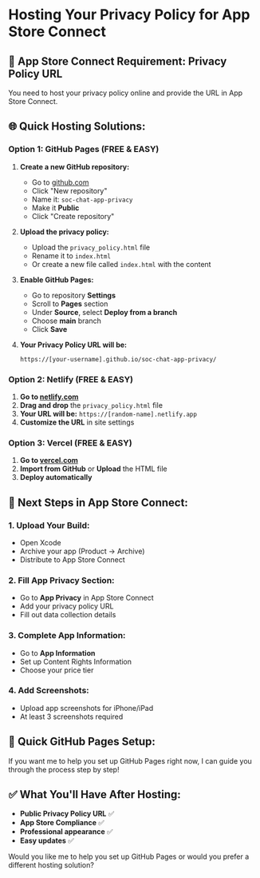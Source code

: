 # Hosting Your Privacy Policy for App Store Connect

## 🚨 **App Store Connect Requirement: Privacy Policy URL**

You need to host your privacy policy online and provide the URL in App Store Connect.

## 🌐 **Quick Hosting Solutions:**

### **Option 1: GitHub Pages (FREE & EASY)**

1. **Create a new GitHub repository:**
   - Go to [github.com](https://github.com)
   - Click "New repository"
   - Name it: `soc-chat-app-privacy`
   - Make it **Public**
   - Click "Create repository"

2. **Upload the privacy policy:**
   - Upload the `privacy_policy.html` file
   - Rename it to `index.html`
   - Or create a new file called `index.html` with the content

3. **Enable GitHub Pages:**
   - Go to repository **Settings**
   - Scroll to **Pages** section
   - Under **Source**, select **Deploy from a branch**
   - Choose **main** branch
   - Click **Save**

4. **Your Privacy Policy URL will be:**
   ```
   https://[your-username].github.io/soc-chat-app-privacy/
   ```

### **Option 2: Netlify (FREE & EASY)**

1. **Go to [netlify.com](https://netlify.com)**
2. **Drag and drop** the `privacy_policy.html` file
3. **Your URL will be:** `https://[random-name].netlify.app`
4. **Customize the URL** in site settings

### **Option 3: Vercel (FREE & EASY)**

1. **Go to [vercel.com](https://vercel.com)**
2. **Import from GitHub** or **Upload** the HTML file
3. **Deploy automatically**

## 📱 **Next Steps in App Store Connect:**

### **1. Upload Your Build:**
- Open Xcode
- Archive your app (Product → Archive)
- Distribute to App Store Connect

### **2. Fill App Privacy Section:**
- Go to **App Privacy** in App Store Connect
- Add your privacy policy URL
- Fill out data collection details

### **3. Complete App Information:**
- Go to **App Information**
- Set up Content Rights Information
- Choose your price tier

### **4. Add Screenshots:**
- Upload app screenshots for iPhone/iPad
- At least 3 screenshots required

## 🔗 **Quick GitHub Pages Setup:**

If you want me to help you set up GitHub Pages right now, I can guide you through the process step by step!

## ✅ **What You'll Have After Hosting:**

- **Public Privacy Policy URL** ✅
- **App Store Compliance** ✅
- **Professional appearance** ✅
- **Easy updates** ✅

Would you like me to help you set up GitHub Pages or would you prefer a different hosting solution?
